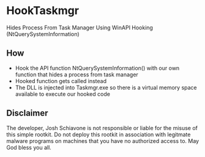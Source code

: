 # HookTaskmgr
Hides Process From Task Manager Using WinAPI Hooking (NtQuerySystemInformation)
## How
- Hook the API function NtQuerySystemInformation() with our own function that hides a process
from task manager
- Hooked function gets called instead
- The DLL is injected into Taskmgr.exe so there is a virtual memory space available to execute our hooked code

## Disclaimer
The developer, Josh Schiavone is not responsible or liable for the misuse of this simple rootkit. Do not deploy this rootkit in association with legitmate malware programs on machines that you have no authorized access to. May God bless you all. 
